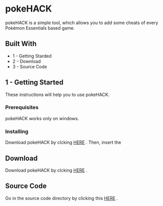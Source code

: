 # pokeHACK

pokeHACK is a simple tool, which allows you to add some cheats of every Pokémon Essentials based game.

## Built With

* 1 - Getting Starded
* 2 - Download
* 3 - Source Code

## 1 - Getting Started

These instructions will help you to use pokeHACK.

### Prerequisites

pokeHACK works only on windows.

### Installing

Download pokeHACK by clcking [HERE](https://rometools.github.io/rome/) .
Then, insert the

## Download
Download pokeHACK by clcking [HERE](https://rometools.github.io/rome/) .

## Source Code

Go in the source code directory by clicking this [HERE](https://rometools.github.io/rome/) .


